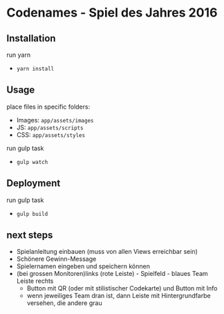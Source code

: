 # Codenames - Spiel des Jahres 2016

## Installation
run yarn
- `yarn install`

  
## Usage
place files in specific folders:
- Images: `app/assets/images` 
- JS: `app/assets/scripts`
- CSS: `app/assets/styles`

run gulp task
- `gulp watch`
  
## Deployment
run gulp task
- `gulp build`

## next steps
- Spielanleitung einbauen (muss von allen Views erreichbar sein)
- Schönere Gewinn-Message
- Spielernamen eingeben und speichern können
- (bei grossen Monitoren)links (rote Leiste) - Spielfeld - blaues Team Leiste rechts
    - Button mit QR (oder mit stilistischer Codekarte) und Button mit Info
    - wenn jeweiliges Team dran ist, dann Leiste mit Hintergrundfarbe versehen, die andere grau
